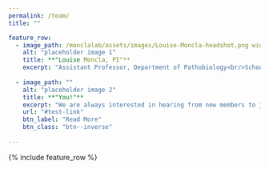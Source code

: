 ```yaml
---
permalink: /team/
title: ""

feature_row:
  - image_path: /monclalab/assets/images/Louise-Moncla-headshot.png width="30%"
    alt: "placeholder image 1"
    title: **"Louise Moncla, PI"**
    excerpt: "Assistant Professor, Department of Pathobiology<br/>School of Veterinary Medicine, University of Pennsylvania<br/>[google scholar(https://scholar.google.com/citations?user=_myzKrwAAAAJ&hl=en)"
    
  - image_path: ""
    alt: "placeholder image 2"
    title: **"You!"**
    excerpt: "We are always interested in hearing from new members to join our team. If you think you might be excited about the work we do, get in touch!"
    url: "#test-link"
    btn_label: "Read More"
    btn_class: "btn--inverse"
    
---
```


{% include feature_row %}
